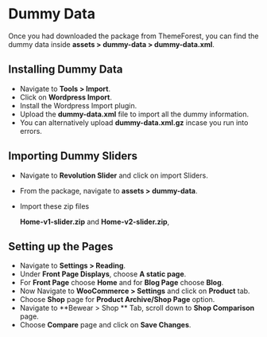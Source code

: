 # Dummy Data

Once you had downloaded the package from ThemeForest, you can find the dummy data inside **assets > dummy-data > dummy-data.xml**.

## Installing Dummy Data

* Navigate to **Tools > Import**.
* Click on **Wordpress Import**.
* Install the Wordpress Import plugin.
* Upload the **dummy-data.xml** file to import all the dummy information.
* You can alternatively upload **dummy-data.xml.gz** incase you run into errors.

## Importing Dummy Sliders
* Navigate to **Revolution Slider** and click on import Sliders.
* From the package, navigate to **assets > dummy-data**.
* Import these zip files

    **Home-v1-slider.zip** and
    **Home-v2-slider.zip**,

## Setting up the Pages

* Navigate to **Settings > Reading**.
* Under **Front Page Displays**, choose **A static page**.
* For **Front Page** choose **Home** and for **Blog Page** choose **Blog**.
* Now Navigate to **WooCommerce > Settings** and click on **Product** tab.
* Choose **Shop** page for **Product Archive/Shop Page** option.
* Navigate to **Bewear > Shop ** Tab, scroll down to **Shop Comparison** page.
* Choose **Compare** page and click on **Save Changes**.

